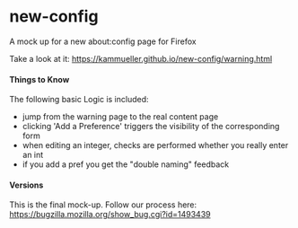 # new-config
A mock up for a new about:config page for Firefox


Take a look at it: https://kammueller.github.io/new-config/warning.html


#### Things to Know ####
The following basic Logic is included:
- jump from the warning page to the real content page
- clicking 'Add a Preference' triggers the visibility of the corresponding form
- when editing an integer, checks are performed whether you really enter an int
- if you add a pref you get the "double naming" feedback

#### Versions ####
This is the final mock-up.
Follow our process here: https://bugzilla.mozilla.org/show_bug.cgi?id=1493439
